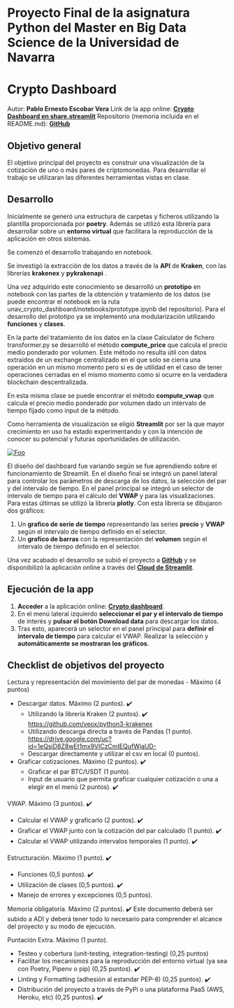 # Proyecto Final de la asignatura Python del Master en Big Data Science de la Universidad de Navarra

# Crypto Dashboard
Autor: 
**Pablo Ernesto Escobar Vera**
Link de la app online:
[**Crypto Dashboard en share.streamlit**](https://share.streamlit.io/pescobar89/unav_crypto_dashboard/main/unav_crypto_dashboard/app.py)
Repositorio (memoria incluida en el README.md):
[**GitHub**](https://github.com/pescobar89/unav_crypto_dashboard)


## Objetivo general

El objetivo principal del proyecto es construir una visualización de la cotización de uno o más pares de criptomonedas. Para desarrollar el trabajo se utilizaran las diferentes herramientas vistas en clase.

## Desarrollo

Inicialmente se generó una estructura de carpetas y ficheros utilizando la plantilla proporcionada por **poetry**. Además se utilizó esta librería para desarrollar sobre un **entorno virtual** que facilitara la reproducción de la aplicación en otros sistemas.

Se comenzó el desarrollo trabajando en notebook.

Se investigó la extracción de los datos a través de la **API** de **Kraken**, con las librerías **krakenex** y **pykrakenapi** .

Una vez adquirido este conocimiento se desarrolló un **prototipo** en notebook con las partes de la obtención y tratamiento de los datos (se puede encontrar el notebook en la ruta unav_crypto_dashboard/notebooks/prototype.ipynb del repositorio). Para el desarrollo del prototipo ya se implementó una modularización utilizando **funciones** y **clases**.

En la parte del tratamiento de los datos en la clase Calculator de fichero transformer.py se desarrolló el método **compute_price** que calcula el precio medio ponderado por volumen. Este método no resulta útil con datos extraídos de un exchange centralizado en el que solo se cierra una operación en un mismo momento pero si es de utilidad en el caso de tener operaciones cerradas en el mismo momento como si ocurre en la verdadera blockchain descentralizada. 

En esta misma clase se puede encontrar el método **compute_vwap** que calcula el precio medio ponderado por volumen dado un intervalo de tiempo fijado como input de la método.

Como herramienta de visualización se eligió **Streamlit** por ser la que mayor crecimiento en uso ha estado experimentando y con la intención de conocer su potencial y futuras oportunidades de utilización.


<a href="" rel="some text">![Foo](https://global-uploads.webflow.com/5d3ec351b1eba4332d213004/5f99e10dafbd69a99c875340_C8_qX8dvzv60T4LVZ9GftX-ZH-VJzq3sjUroWWH5XSWw8RFHnCCPPrC6jB3EFVuQdwiqhoEMQKFV-dFz7t6fqaRpSZGvBKI0i1Utj38_j9a54GXMuzi1BiepdIMjOK4ATVdF2131.png)</a>

El diseño del dashboard fue variando según se fue aprendiendo sobre el funcionamiento de Streamlit. En el diseño final se integró un panel lateral para controlar los parámetros de descarga de los datos, la selección del par y del intervalo de tiempo. En el panel principal se integró un selector de intervalo de tiempo para el cálculo del **VWAP**  y para las visualizaciones. Para estas últimas se utilizó la librería **plotly**. Con esta librería se dibujaron dos gráficos:

 1. Un **grafico de serie de tiempo** representando las series **precio** y **VWAP** según el intervalo de tiempo definido en el selector.
 2. Un **grafico de barras** con la representación del **volumen** según el intervalo de tiempo definido en el selector.

Una vez acabado el desarrollo se subió el proyecto a [**GitHub**](https://github.com/pescobar89/unav_crypto_dashboard) y se disponibilizó la aplicación online a través del [**Cloud de Streamlit**](https://share.streamlit.io/pescobar89/unav_crypto_dashboard/main/unav_crypto_dashboard/app.py).

## Ejecución de la app

1. **Acceder** a la aplicación online: [**Crypto dashboard**](https://share.streamlit.io/pescobar89/unav_crypto_dashboard/main/unav_crypto_dashboard/app.py).
2. En el menú lateral izquierdo **seleccionar el par y el intervalo de tiempo**  de interés y **pulsar el botón Download data** para descargar los datos.
3. Tras esto, aparecerá un selector en el panel principal para **definir el intervalo de tiempo** para calcular el VWAP. Realizar la selección y **automáticamente se mostraran los gráficos**.


## Checklist de objetivos del proyecto

Lectura y representación del movimiento del par de monedas - Máximo (4 puntos)
- Descargar datos. Máximo (2 puntos). :heavy_check_mark:
	* Utilizando la librería Kraken (2 puntos). :heavy_check_mark:
	https://github.com/veox/python3-krakenex 
	* Utilizando descarga directa a través de Pandas (1 punto). https://drive.google.com/uc?id=1eQsiD8Z8wEt1mx9VICzCmIEQufWjaUD-
	* Descargar directamente y utilizar el csv en local (0 puntos).
- Graficar cotizaciones. Máximo (2 puntos). :heavy_check_mark:
	* Graficar el par BTC/USDT (1 punto). 
	* Input de usuario que permita graficar cualquier cotización o una a elegir en el menú (2 puntos). :heavy_check_mark:

VWAP. Máximo (3 puntos). :heavy_check_mark:
- Calcular el VWAP y graficarlo (2 puntos). :heavy_check_mark:
- Graficar el VWAP junto con la cotización del par calculado (1 punto). :heavy_check_mark:
- Calcular el VWAP utilizando intervalos temporales (1 punto). :heavy_check_mark:

Estructuración. Máximo (1 punto). :heavy_check_mark:
- Funciones (0,5 puntos). :heavy_check_mark:
- Utilización de clases (0,5 puntos). :heavy_check_mark:
- Manejo de errores y excepciones (0,5 puntos).

Memoria obligatoria. Máximo (2 puntos). :heavy_check_mark:
Este documento deberá ser subido a ADI y deberá tener todo lo necesario para comprender el alcance del proyecto y su modo de ejecución. 

Puntación Extra. Máximo (1 punto).
- Testeo y cobertura (unit-testing, integration-testing) (0,25 puntos)
- Facilitar los mecanismos para la reproducción del entorno virtual (ya sea con Poetry, Pipenv o pip) (0,25 puntos). :heavy_check_mark:
- Linting y Formatting (adhesión al estandar PEP-8) (0,25 puntos). :heavy_check_mark:
- Distribución del proyecto a través de PyPi o una plataforma PaaS (AWS, Heroku, etc) (0,25 puntos). :heavy_check_mark: